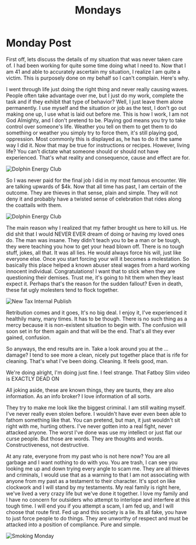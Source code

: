 ﻿---
title: Mondays
description: Monday post
summary: Monday 
published: '2023-11-13T06:40:00.000-05:00'
updated: '2023-11-13'
cover: ./gettyimages-1090978218.webp
coverCaption: stock imagery found while surfing google images
tags:
  - [Markdown]
---
<script lang="ts">
  import Youtube from '$lib/components/youtube.svelte'
</script>

# Monday Post

First off, lets discuss the details of my situation that was never taken care of. I had been working for quite some time doing what I need to. Now that I am 41 and able to accurately ascertain my situation, I realize I am quite a victim. This is purposely done on my behalf so I can't complain. Here's why.  

I went through life just doing the right thing and never really causing waves. People often take advantage over me, but I just do my work, complete the task and if they exhibit that type of behavior? Well, I just leave them alone permanently. I use myself and the situation or job as the test, I don't go out making one up, I use what is laid out before me. This is how I work, I am not God Almighty, and I don't pretend to be. Playing god means you try to take control over someone's life. Weather you tell on them to get them to do something or weather you simply try to force them, it's still playing god, oppression. Most commonly this is displayed as, he has to do it the same way I did it. Now that may be true for instructions or recipes. However, living life? You can't dictate what someone should or should not have experienced. That's what reality and consequence, cause and effect are for.  

![Dolphin Energy Club](/1stmonday/decfix2168737818276723.webp)  

So I was never paid for the final job I did in my most famous encounter. We are talking upwards of $4k. Now that all time has past, I am certain of the outcome. They are thieves in that sense, plain and simple. They will not deny it and probably have a twisted sense of celebration that rides along the coattails with them.  

![Dolphin Energy Club](/1stmonday/decfix2168737818276723.webp)  

The main reason why I realized that my father brought us here to kill us. He did shit that I would NEVER EVER dream of doing or having my loved ones do. The man was insane. They didn't teach you to be a man or be tough, they were teaching you how to get your head blown off. There is no tough stuff, jokes, all that. It was all lies. He would always force his will, just like everyone else. Once you start forcing your will it becomes a molestation. So basically this place helped a known abuser steal wages from a hard working innocent individual. Congratulations! I want that to stick when they are questioning their demises. Trust me, it's going to hit them when they least expect it. Perhaps that's the reason for the sudden fallout? Even in death, these fat ugly molesters tend to flock together.  

![New Tax Internal Publish](/1stmonday/internal-publish-new-tax.webp)

Retribution comes and it goes, It's no big deal. I enjoy it, I've experienced it healthily many, many times. It has to be though. There is no such thing as a mercy because it is non-existent situation to begin with. The confusion will soon set in for them again and that will be the end. That's all they ever gained, confusion.  

So anyways, the end results are in. Take a look around you at the ... damage? I tend to see more a clean, nicely put together place that is rife for cleaning. That's what I've been doing. Cleaning. It feels good, man.  

We're doing alright, I'm doing just fine. I feel strange. That Fatboy Slim video is EXACTLY DEAD ON  

<Youtube id="ub747pprmJ8"/>  

All joking aside, these are known things, they are taunts, they are also information. As an info broker? I love information of all sorts.  

They try to make me look like the biggest criminal. I am still waiting myself. I've never really even stolen before. I wouldn't have ever even been able to fathom something like that. You can pretend, but man, it just wouldn't sit right with me, hurting others. I've never gotten into a real fight, never attacked anyone. The worst I've done was use my intellect or just flat our curse people. But those are words. They are thoughts and words. Constructiveness, not destructive.  

At any rate, everyone from my past who is not here now? You are all garbage and I want nothing to do with you. You are trash, I can see you looking me up and down trying every angle to scam me. They are all thieves and criminals, I would use that as a warning to that I am not associating with anyone from my past as a testament to their character. It's spot on like clockwork and I will stand by my testaments. My real family is right here, we've lived a very crazy life but we've done it together. I love my family and I have no concern for outsiders who attempt to interlope and interfere at this tough time. I will end you if you attempt a scam, I am fed up, and I will choose that route first. Fed up and this society is a lie. Its all fake, you have to just force people to do things. They are unworthy of respect and must be attacked into a position of compliance. Pure and simple.  

![Smoking Monday](/1stmonday/legal-cannabis.webp)

<Youtube id="DW-IMdHzFsc"/>
